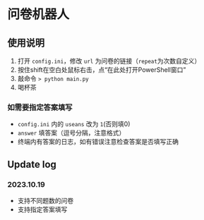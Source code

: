 # 问卷机器人

## 使用说明

1. 打开 `config.ini`，修改 `url` 为问卷的链接（`repeat`为次数自定义）
2. 按住shift在空白处鼠标右击，点“在此处打开PowerShell窗口”
3. 敲命令 ` > python main.py `
4. 喝杯茶

### 如需要指定答案填写 
- `config.ini` 内的 `useans` 改为 `1`(否则填0)
- `answer` 填答案（逗号分隔，注意格式）
- 终端内有答案的日志，如有错误注意检查答案是否填写正确


## Update log

### 2023.10.19

- 支持不同题数的问卷
- 支持指定答案填写
